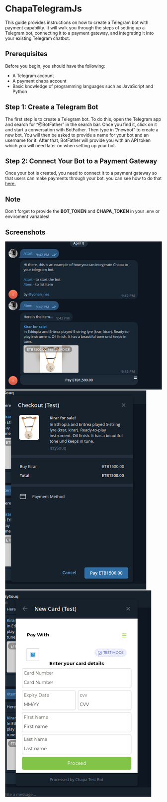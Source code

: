 # ChapaTelegramJs

This guide provides instructions on how to create a Telegram bot with payment capability. It will walk you through the steps of setting up a Telegram bot, connecting it to a payment gateway, and integrating it into your existing Telegram chatbot. 

## Prerequisites 

Before you begin, you should have the following: 
- A Telegram account 
- A payment chapa account 
- Basic knowledge of programming languages such as JavaScript and Python 


## Step 1: Create a Telegram Bot 
The first step is to create a Telegram bot. To do this, open the Telegram app and search for “@BotFather” in the search bar. Once you find it, click on it and start a conversation with BotFather. Then type in “/newbot” to create a new bot. You will then be asked to provide a name for your bot and an username for it. After that, BotFather will provide you with an API token which you will need later on when setting up your bot.  


## Step 2: Connect Your Bot to a Payment Gateway 
Once your bot is created, you need to connect it to a payment gateway so that users can make payments through your bot. you can see how to do that [here.](https://support.chapa.co/knowledge-base/19-how-to-integrate-telegram-bot-with-chapa)

## Note
Don't forget to provide the **BOT_TOKEN** and **CHAPA_TOKEN** in your .env or enviroment variables!

## Screenshots
![image info](./images/image_1.png)
![image info](./images/image_2.png)
![image info](./images/image_3.png)